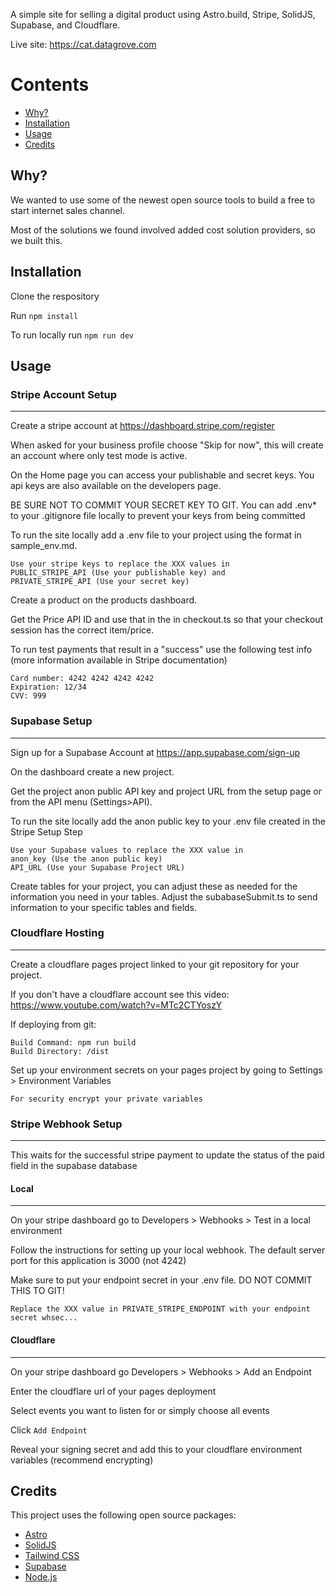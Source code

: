A simple site for selling a digital product using Astro.build, Stripe, SolidJS, Supabase, and Cloudflare. 

Live site: https://cat.datagrove.com

Contents
========

 * [Why?](#why)
 * [Installation](#installation)
 * [Usage](#usage)
 * [Credits](#credits)


## Why?

We wanted to use some of the newest open source tools to build a free to start internet sales channel.

Most of the solutions we found involved added cost solution providers, so we built this.

## Installation

Clone the respository

Run `npm install`

To run locally run `npm run dev`

## Usage

### Stripe Account Setup
---

Create a stripe account at https://dashboard.stripe.com/register

When asked for your business profile choose "Skip for now", this will create an account where only test mode is active.

On the Home page you can access your publishable and secret keys. You api keys are also available on the developers page. 

BE SURE NOT TO COMMIT YOUR SECRET KEY TO GIT. You can add .env* to your .gitignore file locally to prevent your keys from being committed

To run the site locally add a .env file to your project using the format in sample_env.md. 

    Use your stripe keys to replace the XXX values in 
    PUBLIC_STRIPE_API (Use your publishable key) and 
    PRIVATE_STRIPE_API (Use your secret key)

Create a product on the products dashboard.

Get the Price API ID and use that in the in checkout.ts so that your checkout session has the correct item/price.

To run test payments that result in a "success" use the following test info (more information available in Stripe documentation)

    Card number: 4242 4242 4242 4242
    Expiration: 12/34
    CVV: 999

### Supabase Setup
---

Sign up for a Supabase Account at https://app.supabase.com/sign-up

On the dashboard create a new project.

Get the project anon public API key and project URL from the setup page or from the API menu (Settings>API). 

To run the site locally add the anon public key to your .env file created in the Stripe Setup Step
    
    Use your Supabase values to replace the XXX value in
    anon_key (Use the anon public key)
    API_URL (Use your Supabase Project URL)

Create tables for your project, you can adjust these as needed for the information you need in your tables. Adjust the subabaseSubmit.ts to send information to your specific tables and fields.

### Cloudflare Hosting
---

Create a cloudflare pages project linked to your git repository for your project.

   If you don't have a cloudflare account see this video: https://www.youtube.com/watch?v=MTc2CTYoszY

If deploying from git:
    
    Build Command: npm run build
    Build Directory: /dist

Set up your environment secrets on your pages project by going to Settings > Environment Variables

    For security encrypt your private variables

### Stripe Webhook Setup
---
This waits for the successful stripe payment to update the status of the paid field in the supabase database

#### Local

---

On your stripe dashboard go to Developers > Webhooks > Test in a local environment

Follow the instructions for setting up your local webhook. The default server port for this application is 3000 (not 4242)

Make sure to put your endpoint secret in your .env file. DO NOT COMMIT THIS TO GIT!

    Replace the XXX value in PRIVATE_STRIPE_ENDPOINT with your endpoint secret whsec...

#### Cloudflare

---

On your stripe dashboard go Developers > Webhooks > Add an Endpoint

Enter the cloudflare url of your pages deployment 

Select events you want to listen for or simply choose all events

Click `Add Endpoint`

Reveal your signing secret and add this to your cloudflare environment variables (recommend encrypting)

## Credits
This project uses the following open source packages:
- [Astro](astro.build)
- [SolidJS](www.solidjs.com)
- [Tailwind CSS](tailwindcss.com)
- [Supabase](supabase.com)
- [Node.js](nodejs.org)
